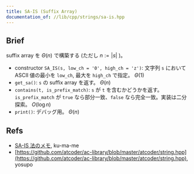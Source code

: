 ```yaml
---
title: SA-IS (Suffix Array)
documentation_of: //lib/cpp/strings/sa-is.hpp
---
```

## Brief
suffix array を $\Theta(n)$ で構築する (ただし $n := \left|s\right|$ )。

* constructor `SA_IS(s, low_ch = '0', high_ch = 'z')`: 文字列 `s` において ASCII 値の最小を `low_ch`, 最大を `high_ch` で指定。
$\Theta(1)$
* `get_sa()`: `s` の suffix array を返す。 $\Theta(n)$
* `contains(t, is_prefix_match)`: `s` が `t` を含むかどうかを返す。`is_prefix_match` が `true` なら部分一致、`false` なら完全一致。実装は二分探索。 $O(\log n)$
* `print()`: デバッグ用。 $\Theta(n)$

## Refs
* [SA-IS 法のメモ](https://mametter.hatenablog.com/entry/20180130/p1), ku-ma-me
* [https://github.com/atcoder/ac-library/blob/master/atcoder/string.hpp](https://github.com/atcoder/ac-library/blob/master/atcoder/string.hpp), yosupo
